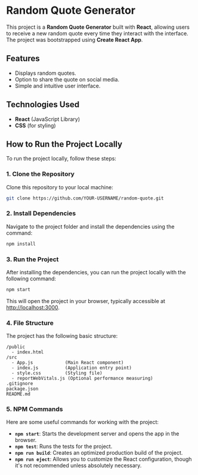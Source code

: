 # Random Quote Generator

This project is a **Random Quote Generator** built with **React**, allowing users to receive a new random quote every time they interact with the interface. The project was bootstrapped using **Create React App**.

## Features

- Displays random quotes.
- Option to share the quote on social media.
- Simple and intuitive user interface.

## Technologies Used

- **React** (JavaScript Library)
- **CSS** (for styling)

## How to Run the Project Locally

To run the project locally, follow these steps:

### 1. Clone the Repository

Clone this repository to your local machine:

```bash
git clone https://github.com/YOUR-USERNAME/random-quote.git
```

### 2. Install Dependencies

Navigate to the project folder and install the dependencies using the command:

```bash
npm install
```

### 3. Run the Project

After installing the dependencies, you can run the project locally with the following command:

```bash
npm start
```

This will open the project in your browser, typically accessible at [http://localhost:3000](http://localhost:3000).

### 4. File Structure

The project has the following basic structure:

```
/public
  - index.html
/src
  - App.js            (Main React component)
  - index.js          (Application entry point)
  - style.css         (Styling file)
  - reportWebVitals.js (Optional performance measuring)
.gitignore
package.json
README.md
```

### 5. NPM Commands

Here are some useful commands for working with the project:

- **`npm start`**: Starts the development server and opens the app in the browser.
- **`npm test`**: Runs the tests for the project.
- **`npm run build`**: Creates an optimized production build of the project.
- **`npm run eject`**: Allows you to customize the React configuration, though it's not recommended unless absolutely necessary.

